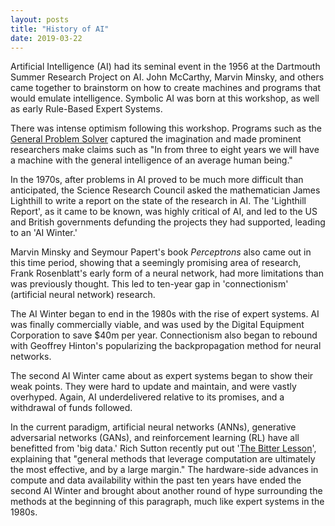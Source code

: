 ```yaml
---
layout: posts
title: "History of AI"
date: 2019-03-22
---
```


Artificial Intelligence (AI) had its seminal event in the 1956 at the Dartmouth Summer Research Project on AI.
John McCarthy, Marvin Minsky, and others came together to brainstorm on how to create machines and programs that would emulate intelligence.
Symbolic AI was born at this workshop, as well as early Rule-Based Expert Systems.

There was intense optimism following this workshop. Programs such as the [General Problem Solver](https://en.wikipedia.org/wiki/General_Problem_Solver)
captured the imagination and made prominent researchers make claims such as "In from three to eight years we will have a machine with the general intelligence of an average human being."

In the 1970s, after problems in AI proved to be much more difficult than anticipated, the Science Research Council asked
the mathematician James Lighthill to write a report on the state of the research in AI. The 'Lighthill Report', as it came to be known, was highly
critical of AI, and led to the US and British governments defunding the projects they had supported, leading to an 'AI Winter.'

Marvin Minsky and Seymour Papert's book <em>Perceptrons</em> also came out in this time period, showing that a seemingly promising area of research,
Frank Rosenblatt's early form of a neural network, had more limitations than was previously thought.
This led to ten-year gap in 'connectionism' (artificial neural network) research.

The AI Winter began to end in the 1980s with the rise of expert systems. AI was finally commercially viable, and was used by the Digital Equipment
Corporation to save $40m per year. Connectionism also began to rebound with Geoffrey Hinton's popularizing the backpropagation method for neural
networks.

The second AI Winter came about as expert systems began to show their weak points. They were hard to update and maintain, and were vastly overhyped.
Again, AI underdelivered relative to its promises, and a withdrawal of funds followed.

In the current paradigm, artificial neural networks (ANNs), generative adversarial networks (GANs), and reinforcement learning (RL) have all benefitted from 'big data.'
Rich Sutton recently put out '[The Bitter Lesson](http://www.incompleteideas.net/IncIdeas/BitterLesson.html)', explaining that "general methods that leverage computation are ultimately the most effective, and by a large margin."
The hardware-side advances in compute and data availability within the past ten years have ended the second AI Winter and brought about another round
of hype surrounding the methods at the beginning of this paragraph, much like expert systems in the 1980s.
